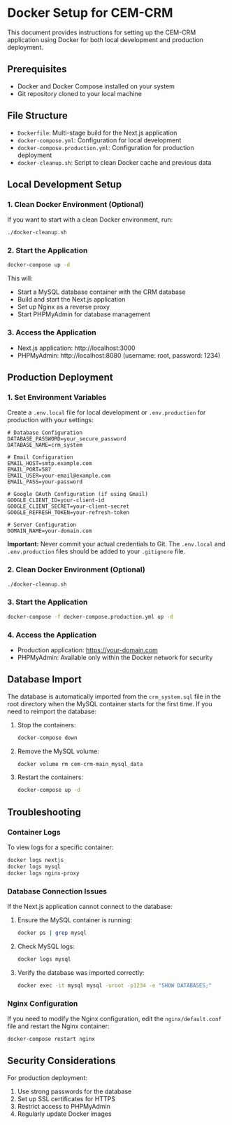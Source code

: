 # Docker Setup for CEM-CRM

This document provides instructions for setting up the CEM-CRM application using Docker for both local development and production deployment.

## Prerequisites

- Docker and Docker Compose installed on your system
- Git repository cloned to your local machine

## File Structure

- `Dockerfile`: Multi-stage build for the Next.js application
- `docker-compose.yml`: Configuration for local development
- `docker-compose.production.yml`: Configuration for production deployment
- `docker-cleanup.sh`: Script to clean Docker cache and previous data

## Local Development Setup

### 1. Clean Docker Environment (Optional)

If you want to start with a clean Docker environment, run:

```bash
./docker-cleanup.sh
```

### 2. Start the Application

```bash
docker-compose up -d
```

This will:
- Start a MySQL database container with the CRM database
- Build and start the Next.js application
- Set up Nginx as a reverse proxy
- Start PHPMyAdmin for database management

### 3. Access the Application

- Next.js application: http://localhost:3000
- PHPMyAdmin: http://localhost:8080 (username: root, password: 1234)

## Production Deployment

### 1. Set Environment Variables

Create a `.env.local` file for local development or `.env.production` for production with your settings:

```
# Database Configuration
DATABASE_PASSWORD=your_secure_password
DATABASE_NAME=crm_system

# Email Configuration
EMAIL_HOST=smtp.example.com
EMAIL_PORT=587
EMAIL_USER=your-email@example.com
EMAIL_PASS=your-password

# Google OAuth Configuration (if using Gmail)
GOOGLE_CLIENT_ID=your-client-id
GOOGLE_CLIENT_SECRET=your-client-secret
GOOGLE_REFRESH_TOKEN=your-refresh-token

# Server Configuration
DOMAIN_NAME=your-domain.com
```

**Important:** Never commit your actual credentials to Git. The `.env.local` and `.env.production` files should be added to your `.gitignore` file.

### 2. Clean Docker Environment (Optional)

```bash
./docker-cleanup.sh
```

### 3. Start the Application

```bash
docker-compose -f docker-compose.production.yml up -d
```

### 4. Access the Application

- Production application: https://your-domain.com
- PHPMyAdmin: Available only within the Docker network for security

## Database Import

The database is automatically imported from the `crm_system.sql` file in the root directory when the MySQL container starts for the first time. If you need to reimport the database:

1. Stop the containers:
   ```bash
   docker-compose down
   ```

2. Remove the MySQL volume:
   ```bash
   docker volume rm cem-crm-main_mysql_data
   ```

3. Restart the containers:
   ```bash
   docker-compose up -d
   ```

## Troubleshooting

### Container Logs

To view logs for a specific container:

```bash
docker logs nextjs
docker logs mysql
docker logs nginx-proxy
```

### Database Connection Issues

If the Next.js application cannot connect to the database:

1. Ensure the MySQL container is running:
   ```bash
   docker ps | grep mysql
   ```

2. Check MySQL logs:
   ```bash
   docker logs mysql
   ```

3. Verify the database was imported correctly:
   ```bash
   docker exec -it mysql mysql -uroot -p1234 -e "SHOW DATABASES;"
   ```

### Nginx Configuration

If you need to modify the Nginx configuration, edit the `nginx/default.conf` file and restart the Nginx container:

```bash
docker-compose restart nginx
```

## Security Considerations

For production deployment:

1. Use strong passwords for the database
2. Set up SSL certificates for HTTPS
3. Restrict access to PHPMyAdmin
4. Regularly update Docker images